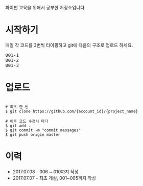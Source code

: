 파이썬 교육을 위해서 공부한 저장소입니다.

# 시작하기
매일 각 코드를 3번씩 타이핑하고 git에 다음의 구조로 업로드 하세요.
<pre>
001-1
001-2
001-3
</pre>

# 업로드 

<pre><code>
# 최초 한 번
$ git clone https://github.com/{account_id}/{project_name}

# 이후 코드 수정시 마다
$ git add .
$ git commit -m "commit messages"
$ git push origin master
</code></pre>


# 이력
* 2017.07.08 - 006 ~ 010까지 작성
* 2017.07.07 - 최초 개설, 001~005까지 작성